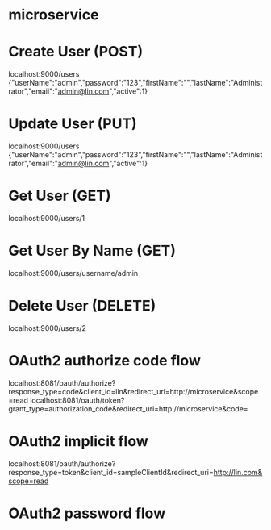 # microservice

# Create User (POST)
localhost:9000/users
{"userName":"admin","password":"123","firstName":"","lastName":"Administrator","email":"admin@lin.com","active":1}

# Update User (PUT)
localhost:9000/users
{"userName":"admin","password":"123","firstName":"","lastName":"Administrator","email":"admin@lin.com","active":1}

# Get User (GET)
localhost:9000/users/1

# Get User By Name (GET)
localhost:9000/users/username/admin

# Delete User (DELETE)
localhost:9000/users/2

# OAuth2 authorize code flow
localhost:8081/oauth/authorize?response_type=code&client_id=lin&redirect_uri=http://microservice&scope=read
localhost:8081/oauth/token?grant_type=authorization_code&redirect_uri=http://microservice&code=

# OAuth2 implicit flow
localhost:8081/oauth/authorize?response_type=token&client_id=sampleClientId&redirect_uri=http://lin.com&scope=read

# OAuth2 password flow
